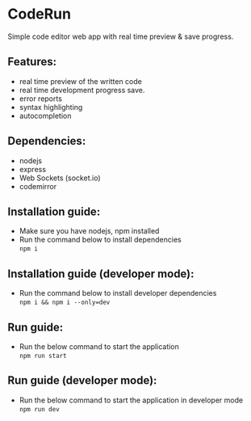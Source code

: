 # CodeRun
Simple code editor web app with real time preview & save progress.
## Features:
* real time preview of the written code
* real time development progress save.
* error reports
* syntax highlighting
* autocompletion 
## Dependencies:
* nodejs
* express
* Web Sockets (socket.io)
* codemirror
## Installation guide:
* Make sure you have nodejs, npm installed
* Run the command below to install dependencies  
`npm i`
## Installation guide (developer mode):
* Run the command below to install developer dependencies  
`npm i && npm i --only=dev`
## Run guide:
* Run the below command to start the application  
`npm run start`
## Run guide (developer mode):
* Run the below command to start the application in developer mode  
`npm run dev`
